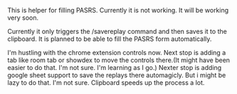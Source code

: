 This is helper for filling PASRS.
Currently it is not working. It will be working very soon.

Currently it only triggers the /savereplay command and then saves it to the clipboard. It is planned to be able to fill the PASRS form automatically.

I'm hustling with the chrome extension controls now.
Next stop is adding a tab like room tab or showdex to move the controls there.(It might have been easier to do that. I'm not sure. I'm learning as I go.)
Nexter stop is adding google sheet support to save the replays there automagicly. But i might be lazy to do that. I'm not sure. Clipboard speeds up the process a lot.